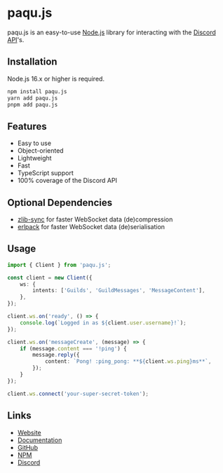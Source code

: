 # paqu.js

paqu.js is an easy-to-use [Node.js](https://nodejs.org/) library for interacting with the [Discord API](https://discord.com/developers/docs/)'s.

## Installation

Node.js 16.x or higher is required.

```bash
npm install paqu.js
yarn add paqu.js
pnpm add paqu.js
```

## Features

-   Easy to use
-   Object-oriented
-   Lightweight
-   Fast
-   TypeScript support
-   100% coverage of the Discord API

## Optional Dependencies

-   [zlib-sync](https://www.npmjs.com/package/zlib-sync) for faster WebSocket data (de)compression
-   [erlpack](https://www.npmjs.com/package/erlpack) for faster WebSocket data (de)serialisation

## Usage

```ts
import { Client } from 'paqu.js';

const client = new Client({
    ws: {
        intents: ['Guilds', 'GuildMessages', 'MessageContent'],
    },
});

client.ws.on('ready', () => {
    console.log(`Logged in as ${client.user.username}!`);
});

client.ws.on('messageCreate', (message) => {
    if (message.content === '!ping') {
        message.reply({
            content: `Pong! :ping_pong: **${client.ws.ping}ms**`,
        });
    }
});

client.ws.connect('your-super-secret-token');
```

## Links

-   [Website](https://paqujs.github.io/)
-   [Documentation](https://paqujs.github.io/packages/sharding)
-   [GitHub](https://github.com/paqujs/paqujs/tree/main/packages/sharding)
-   [NPM](https://www.npmjs.com/package/@paqujs/sharding)
-   [Discord](https://discord.gg/fJva3Scm5G)
